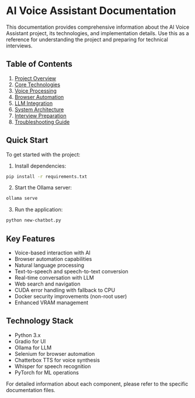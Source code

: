 # AI Voice Assistant Documentation

This documentation provides comprehensive information about the AI Voice Assistant project, its technologies, and implementation details. Use this as a reference for understanding the project and preparing for technical interviews.

## Table of Contents

1. [Project Overview](project-overview.md)
2. [Core Technologies](core-technologies.md)
3. [Voice Processing](voice-processing.md)
4. [Browser Automation](browser-automation.md)
5. [LLM Integration](llm-integration.md)
6. [System Architecture](system-architecture.md)
7. [Interview Preparation](interview-prep.md)
8. [Troubleshooting Guide](troubleshooting.md)

## Quick Start

To get started with the project:

1. Install dependencies:
```bash
pip install -r requirements.txt
```

2. Start the Ollama server:
```bash
ollama serve
```

3. Run the application:
```bash
python new-chatbot.py
```

## Key Features

- Voice-based interaction with AI
- Browser automation capabilities
- Natural language processing
- Text-to-speech and speech-to-text conversion
- Real-time conversation with LLM
- Web search and navigation
- CUDA error handling with fallback to CPU
- Docker security improvements (non-root user)
- Enhanced VRAM management

## Technology Stack

- Python 3.x
- Gradio for UI
- Ollama for LLM
- Selenium for browser automation
- Chatterbox TTS for voice synthesis
- Whisper for speech recognition
- PyTorch for ML operations

For detailed information about each component, please refer to the specific documentation files.
